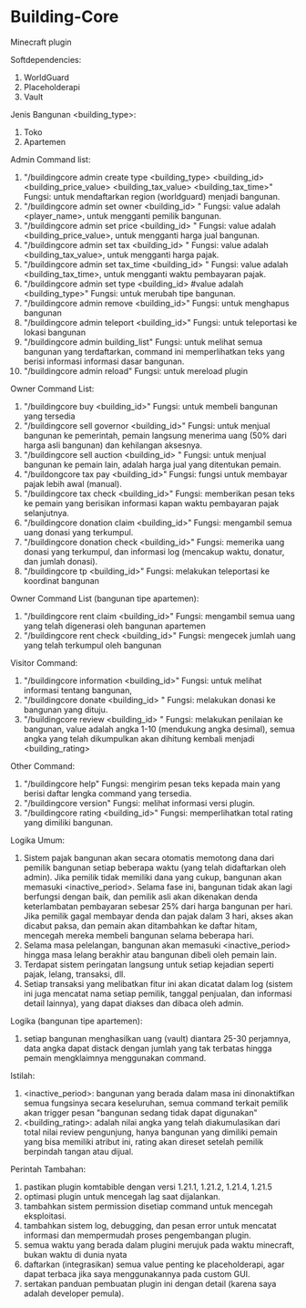 # Building-Core
Minecraft plugin

Softdependencies:
1. WorldGuard
2. Placeholderapi
3. Vault

Jenis Bangunan <building_type>:
1. Toko
2. Apartemen

Admin Command list:
1. "/buildingcore admin create type <building_type> <building_id> <building_price_value> <building_tax_value> <building_tax_time>"
Fungsi: untuk mendaftarkan region (worldguard) menjadi bangunan.
2. "/buildingcore admin set owner <building_id> <value>"
Fungsi: value adalah <player_name>, untuk mengganti pemilik bangunan.
3. "/buildingcore admin set price <building_id> <value>"
Fungsi: value adalah <building_price_value>, untuk mengganti harga jual bangunan.
4. "/buildingcore admin set tax <building_id> <value>"
Fungsi: value adalah <building_tax_value>, untuk mengganti harga pajak.
5. "/buildingcore admin set tax_time <building_id> <value>"
Fungsi: value adalah <building_tax_time>, untuk mengganti waktu pembayaran pajak.
6. "/buildingcore admin set type <building_id> <value> #value adalah <building_type>"
Fungsi: untuk merubah tipe bangunan.
7. "/buildingcore admin remove <building_id>"
Fungsi: untuk menghapus bangunan
8. "/buildingcore admin teleport <building_id>"
Fungsi: untuk teleportasi ke lokasi bangunan
9. "/buildingcore admin building_list"
Fungsi: untuk melihat semua bangunan yang terdaftarkan, command ini memperlihatkan teks yang berisi informasi informasi dasar bangunan.
10. "/buildingcore admin reload"
Fungsi: untuk mereload plugin

Owner Command List:
1. "/buildingcore buy <building_id>"
Fungsi: untuk membeli bangunan yang tersedia
2. "/buildingcore sell governor <building_id>"
Fungsi: untuk menjual bangunan ke pemerintah, pemain langsung menerima uang (50% dari harga asli bangunan) dan kehilangan aksesnya.
3. "/buildingcore sell auction <building_id> <value>"
Fungsi: untuk menjual bangunan ke pemain lain, <value> adalah harga jual yang ditentukan pemain.
4. "/buildongcore tax pay <building_id>"
Fungsi: fungsi untuk membayar pajak lebih awal (manual).
5. "/buildingcore tax check <building_id>"
Fungsi: memberikan pesan teks ke pemain yang berisikan informasi kapan waktu pembayaran pajak selanjutnya.
6. "/buildingcore donation claim <building_id>"
Fungsi: mengambil semua uang donasi yang terkumpul.
7. "/buildingcore donation check <building_id>"
Fungsi: memerika uang donasi yang terkumpul, dan informasi log (mencakup waktu, donatur, dan jumlah donasi).
8. "/buildingcore tp <building_id>"
Fungsi: melakukan teleportasi ke koordinat bangunan

Owner Command List (bangunan tipe apartemen):
1. "/buildingcore rent claim <building_id>"
Fungsi: mengambil semua uang yang telah digenerasi oleh bangunan apartemen
2. "/buildingcore rent check <building_id>"
Fungsi: mengecek jumlah uang yang telah terkumpul oleh bangunan

Visitor Command:
1. "/buildingcore information <building_id>"
Fungsi: untuk melihat informasi tentang bangunan, 
2. "/buildingcore donate <building_id> <value>" 
Fungsi: melakukan donasi ke bangunan yang dituju.
3. "/buildingcore review <building_id> <value>"
Fungsi: melakukan penilaian ke bangunan, value adalah angka 1-10 (mendukung angka desimal), semua angka yang telah dikumpulkan akan dihitung kembali menjadi <building_rating>

Other Command:
1. "/buildingcore help"
Fungsi: mengirim pesan teks kepada main yang berisi daftar lengka command yang tersedia.
2. "/buildingcore version"
Fungsi: melihat informasi versi plugin.
3. "/buildingcore rating <building_id>"
Fungsi: memperlihatkan total rating yang dimiliki bangunan.

Logika Umum:
1. Sistem pajak bangunan akan secara otomatis memotong dana dari pemilik bangunan setiap beberapa waktu (yang telah didaftarkan oleh admin). Jika pemilik tidak memiliki dana yang cukup, bangunan akan memasuki <inactive_period>. Selama fase ini, bangunan tidak akan lagi berfungsi dengan baik, dan pemilik asli akan dikenakan denda keterlambatan pembayaran sebesar 25% dari harga bangunan per hari. Jika pemilik gagal membayar denda dan pajak dalam 3 hari, akses akan dicabut paksa, dan pemain akan ditambahkan ke daftar hitam, mencegah mereka membeli bangunan selama beberapa hari.
2. Selama masa pelelangan, bangunan akan memasuki <inactive_period> hingga masa lelang berakhir atau bangunan dibeli oleh pemain lain.
3. Terdapat sistem peringatan langsung untuk setiap kejadian seperti pajak, lelang, transaksi, dll.
4. Setiap transaksi yang melibatkan fitur ini akan dicatat dalam log (sistem ini juga mencatat nama setiap pemilik, tanggal penjualan, dan informasi detail lainnya), yang dapat diakses dan dibaca oleh admin.

Logika (bangunan tipe apartemen):
1. setiap bangunan menghasilkan uang (vault) diantara 25-30 perjamnya, data angka dapat distack dengan jumlah yang tak terbatas hingga pemain mengklaimnya menggunakan command.

Istilah:
1. <inactive_period>: bangunan yang berada dalam masa ini dinonaktifkan semua fungsinya secara keseluruhan, semua command terkait pemilik akan trigger pesan "bangunan sedang tidak dapat digunakan"
2. <building_rating>: adalah nilai angka yang telah diakumulasikan dari total nilai review pengunjung, hanya bangunan yang dimiliki pemain yang bisa memiliki atribut ini, rating akan direset setelah pemilik berpindah tangan atau dijual.

Perintah Tambahan:
1. pastikan plugin komtabible dengan versi 1.21.1, 1.21.2, 1.21.4, 1.21.5
2. optimasi plugin untuk mencegah lag saat dijalankan.
3. tambahkan sistem permission disetiap command untuk mencegah eksploitasi.
4. tambahkan sistem log, debugging, dan pesan error untuk mencatat informasi dan mempermudah proses pengembangan plugin.
5. semua waktu yang berada dalam plugini merujuk pada waktu minecraft, bukan waktu di dunia nyata
6. daftarkan (integrasikan) semua value penting ke placeholderapi, agar dapat terbaca jika saya menggunakannya pada custom GUI.
7. sertakan panduan pembuatan plugin ini dengan detail (karena saya adalah developer pemula).

